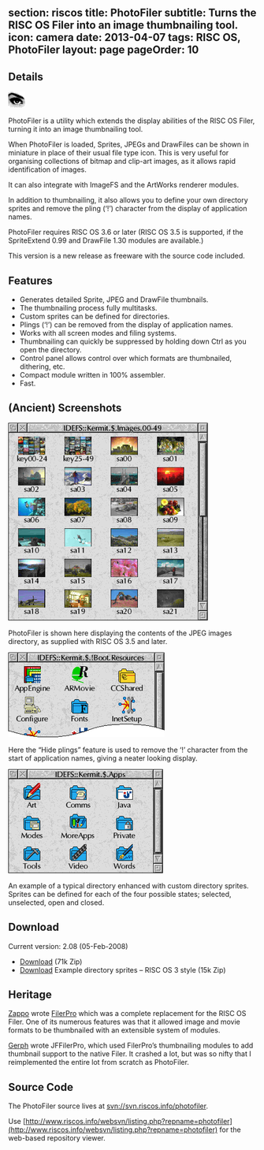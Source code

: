 section: riscos
title: PhotoFiler
subtitle: Turns the RISC OS Filer into an image thumbnailing tool.
icon: camera
date: 2013-04-07
tags: RISC OS, PhotoFiler
layout: page
pageOrder: 10
----

## Details

<div class="icon">
    <img src="img/photofiler.png">
</div>

PhotoFiler is a utility which extends the display abilities of the RISC OS Filer, turning it into an image thumbnailing tool.

When PhotoFiler is loaded, Sprites, JPEGs and DrawFiles can be shown in miniature in place of their usual file type icon. This is very useful for organising collections of bitmap and clip-art images, as it allows rapid identification of images.

It can also integrate with ImageFS and the ArtWorks renderer modules.

In addition to thumbnailing, it also allows you to define your own directory sprites and remove the pling (‘!’) character from the display of application names.

PhotoFiler requires RISC OS 3.6 or later (RISC OS 3.5 is supported, if the SpriteExtend 0.99 and DrawFile 1.30 modules are available.)

This version is a new release as freeware with the source code included.

## Features

* Generates detailed Sprite, JPEG and DrawFile thumbnails.
* The thumbnailing process fully multitasks.
* Custom sprites can be defined for directories.
* Plings (‘!’) can be removed from the display of application names.
* Works with all screen modes and filing systems.
* Thumbnailing can quickly be suppressed by holding down Ctrl as you open the directory.
* Control panel allows control over which formats are thumbnailed, dithering, etc.
* Compact module written in 100% assembler.
* Fast.

## (Ancient) Screenshots

![Screenshot.](../software/photofilersnap0.png)

PhotoFiler is shown here displaying the contents of the JPEG images directory, as supplied with RISC OS 3.5 and later.

![Screenshot.](../software/photofilersnap1.png)

Here the “Hide plings” feature is used to remove the ‘!’ character from the start of application names, giving a neater looking display.

![Screenshot.](../software/photofilersnap2.png)

An example of a typical directory enhanced with custom directory sprites. Sprites can be defined for each of the four possible states; selected, unselected, open and closed.

## Download

Current version: 2.08 (05-Feb-2008)

* [Download](../software/photofiler208.zip) (71k Zip)
* [Download](../software/photospr.zip) Example directory sprites – RISC OS 3 style (15k Zip)

## Heritage

[Zappo](http://armware.dk/) wrote [FilerPro](http://www.armpit.dk/files/filerpro/) which was a complete replacement for the RISC OS Filer. One of its numerous features was that it allowed image and movie formats to be thumbnailed with an extensible system of modules.

[Gerph](http://www.gerph.org/) wrote JFFilerPro, which used FilerPro’s thumbnailing modules to add thumbnail support to the native Filer. It crashed a lot, but was so nifty that I reimplemented the entire lot from scratch as PhotoFiler.

## Source Code

The PhotoFiler source lives at [svn://svn.riscos.info/photofiler](svn://svn.riscos.info/photofiler).

Use [http://www.riscos.info/websvn/listing.php?repname=photofiler](http://www.riscos.info/websvn/listing.php?repname=photofiler) for the web-based repository viewer.

